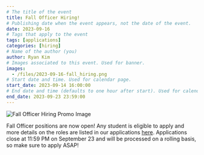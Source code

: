 ```yaml
---
# The title of the event
title: Fall Officer Hiring!
# Publishing date when the event appears, not the date of the event.
date: 2023-09-16
# Tags that apply to the event
tags: [applications]
categories: [hiring]
# Name of the author (you)
author: Ryan Kim
# Images associated to this event. Used for banner.
images:
  - /files/2023-09-16-fall_hiring.png
# Start date and time. Used for calendar page.
start_date: 2023-09-14 16:00:00
# End date and time (defaults to one hour after start). Used for calendar page.
end_date: 2023-09-23 23:59:00
---
```


![Fall Officer Hiring Promo Image](/files/2023-09-16-fall_hiring.png)

Fall Officer positions are now open! Any student is eligible to apply and more details on the roles are listed in our applications [here](https://forms.gle/kMaUJBhAuUDgv7oV8). Applications close at 11:59 PM on September 23 and will be processed on a rolling basis, so make sure to apply ASAP!
